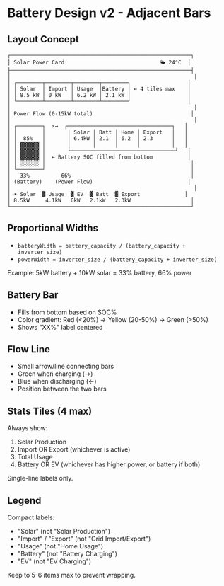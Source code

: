 # Battery Design v2 - Adjacent Bars

## Layout Concept

```
┌─────────────────────────────────────────────────────────┐
│ Solar Power Card                              🌤️ 24°C  │
├─────────────────────────────────────────────────────────┤
│                                                          │
│ ┌────────┬────────┬────────┬────────┐                  │
│ │ Solar  │ Import │ Usage  │Battery │ ← 4 tiles max    │
│ │ 8.5 kW │ 0 kW   │ 6.2 kW │ 2.1 kW │                  │
│ └────────┴────────┴────────┴────────┘                  │
│                                                          │
│ Power Flow (0-15kW total)                               │
│                                                          │
│ ┌────────┐  ⚡→  ┌─────────────────────────────────┐   │
│ │        │       │ Solar │ Batt │ Home │ Export   │   │
│ │  85%   │       │ 6.4kW │ 2.1  │ 6.2  │ 2.3      │   │
│ │ ▓▓▓▓▓▓ │       │       │      │      │          │   │
│ │ ▓▓▓▓▓▓ │       └─────────────────────────────────┘   │
│ │ ▓▓▓▓▓▓ │  ← Battery SOC filled from bottom           │
│ │ ░░░░░░ │                                              │
│ └────────┘                                              │
│   33%          66%                                      │
│ (Battery)    (Power Flow)                              │
│                                                          │
│ ☀️ Solar  ▓ Usage  ▓ EV  ▓ Batt  ▓ Export              │
│ 8.5kW     4.1kW   0kW   2.1kW   2.3kW                   │
└─────────────────────────────────────────────────────────┘
```

## Proportional Widths

- `batteryWidth = battery_capacity / (battery_capacity + inverter_size)`
- `powerWidth = inverter_size / (battery_capacity + inverter_size)`

Example: 5kW battery + 10kW solar = 33% battery, 66% power

## Battery Bar
- Fills from bottom based on SOC%
- Color gradient: Red (<20%) → Yellow (20-50%) → Green (>50%)
- Shows "XX%" label centered

## Flow Line
- Small arrow/line connecting bars
- Green when charging (→)
- Blue when discharging (←)
- Position between the two bars

## Stats Tiles (4 max)
Always show:
1. Solar Production
2. Import OR Export (whichever is active)
3. Total Usage
4. Battery OR EV (whichever has higher power, or battery if both)

Single-line labels only.

## Legend
Compact labels:
- "Solar" (not "Solar Production")
- "Import" / "Export" (not "Grid Import/Export")
- "Usage" (not "Home Usage")
- "Battery" (not "Battery Charging")
- "EV" (not "EV Charging")

Keep to 5-6 items max to prevent wrapping.
